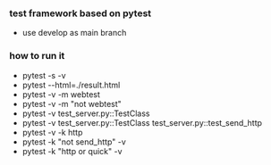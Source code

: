 ### test framework based on pytest
- use develop as main branch


### how to run it
- pytest -s -v
- pytest --html=./result.html
- pytest -v -m webtest
- pytest -v -m "not webtest"
- pytest -v test_server.py::TestClass
- pytest -v test_server.py::TestClass test_server.py::test_send_http
- pytest -v -k http
- pytest -k "not send_http" -v
- pytest -k "http or quick" -v


